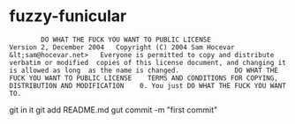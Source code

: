 # fuzzy-funicular
            DO WHAT THE FUCK YOU WANT TO PUBLIC LICENSE                     Version 2, December 2004   Copyright (C) 2004 Sam Hocevar &lt;sam@hocevar.net>   Everyone is permitted to copy and distribute verbatim or modified  copies of this license document, and changing it is allowed as long  as the name is changed.              DO WHAT THE FUCK YOU WANT TO PUBLIC LICENSE    TERMS AND CONDITIONS FOR COPYING, DISTRIBUTION AND MODIFICATION    0. You just DO WHAT THE FUCK YOU WANT TO.
git in it
git add README.md
gut commit -m "first commit"

